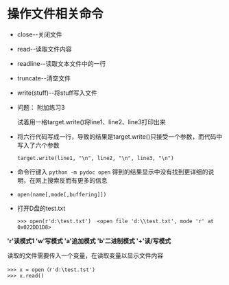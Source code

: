 # 操作文件相关命令

* close--关闭文件
* read--读取文件内容
* readline--读取文本文件中的一行
* truncate--清空文件
* write(stuff)--将stuff写入文件

* 问题： 附加练习3

	试着用一格target.write()将line1、line2、line3打印出来

* 将六行代码写成一行，导致的结果是target.write()只接受一个参数，而代码中写入了六个参数

	` target.write(line1, "\n", line2, "\n", line3, "\n") `

* 命令行键入 ` python -m pydoc open ` 得到的结果显示中没有找到更详细的说明，在网上搜索反而有更多的信息

* ` open(name[,mode[,buffering]]) `

* 打开D盘的test.txt 

	` >>> open(r'd:\test.txt') 
	  <open file 'd:\\test.txt', mode 'r' at 0x022DD1D8> `

**'r'读模式1	'w'写模式	'a'追加模式	'b'二进制模式	'+'读/写模式**


读取的文件需要传入一个变量，在读取变量以显示文件内容

	>>> x = open（r'd:\test.tst')  
	>>> x.read() 
		